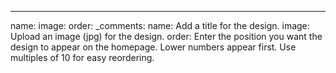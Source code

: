 ---
name:
image:
order:
_comments:
  name: Add a title for the design.
  image: Upload an image (jpg) for the design. 
  order: Enter the position you want the design to appear on the homepage. Lower numbers appear first. Use multiples of 10 for easy reordering. 
